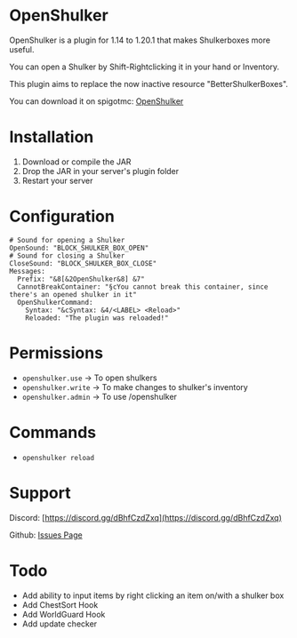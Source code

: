 # OpenShulker
OpenShulker is a plugin for 1.14 to 1.20.1 that makes Shulkerboxes more useful.

You can open a Shulker by Shift-Rightclicking it in your hand or Inventory.

This plugin aims to replace the now inactive resource "BetterShulkerBoxes".

You can download it on spigotmc: [OpenShulker](https://www.spigotmc.org/resources/openshulker.111948/)

# Installation
1. Download or compile the JAR
2. Drop the JAR in your server's plugin folder
3. Restart your server

# Configuration
```
# Sound for opening a Shulker
OpenSound: "BLOCK_SHULKER_BOX_OPEN"
# Sound for closing a Shulker
CloseSound: "BLOCK_SHULKER_BOX_CLOSE"
Messages:
  Prefix: "&8[&2OpenShulker&8] &7"
  CannotBreakContainer: "§cYou cannot break this container, since there's an opened shulker in it"
  OpenShulkerCommand:
    Syntax: "&cSyntax: &4/<LABEL> <Reload>"
    Reloaded: "The plugin was reloaded!"
```

# Permissions
- `openshulker.use` -> To open shulkers
- `openshulker.write` -> To make changes to shulker's inventory
- `openshulker.admin` -> To use /openshulker

# Commands
- `openshulker reload`

# Support
Discord: [https://discord.gg/dBhfCzdZxq](https://discord.gg/dBhfCzdZxq)

Github: [Issues Page](https://github.com/TheBlackEntity/OpenShulker/issues)

# Todo
- Add ability to input items by right clicking an item on/with a shulker box
- Add ChestSort Hook
- Add WorldGuard Hook
- Add update checker
